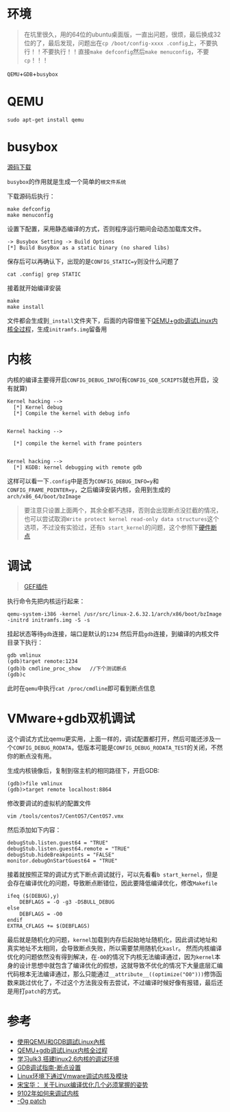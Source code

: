 # 环境
> 在坑里很久，用的64位的ubuntu桌面版，一直出问题，很烦，最后换成32位的了，最后发现，问题出在`cp /boot/config-xxxx .config`上，不要执行！！不要执行！！直接`make defconfig`然后`make menuconfig`，不要`cp`！！！


`QEMU`+`GDB`+`busybox`


# QEMU
```
sudo apt-get install qemu
```
# busybox
[源码下载](https://busybox.net/downloads/)


`busybox`的作用就是生成一个简单的`根文件系统`


下载源码后执行：
```
make defconfig
make menuconfig
```
设置下配置，采用静态编译的方式，否则程序运行期间会动态加载库文件。
```
-> Busybox Setting -> Build Options
[*] Build BusyBox as a static binary (no shared libs)
```
保存后可以再确认下，出现的是`CONFIG_STATIC=y`则没什么问题了
```
cat .config| grep STATIC
```
接着就开始编译安装
```
make
make install
```
文件都会生成到`_install`文件夹下，后面的内容借鉴下[QEMU+gdb调试Linux内核全过程](https://blog.csdn.net/jasonLee_lijiaqi/article/details/80967912)，生成`initramfs.img`留备用


# 内核
内核的编译主要得开启`CONFIG_DEBUG_INFO`(有`CONFIG_GDB_SCRIPTS`就也开启，没有就算)
```
Kernel hacking -->
  [*] Kernel debug
  [*] Compile the kernel with debug info


Kernel hacking -->

  [*] compile the kernel with frame pointers


Kernel hacking -->
  [*] KGDB: kernel debugging with remote gdb
```
这样可以看一下`.config`中是否为`CONFIG_DEBUG_INFO=y`和`CONFIG_FRAME_POINTER=y`，之后编译安装内核，会用到生成的`arch/x86_64/boot/bzImage`
> 要注意只设置上面两个，其余全都不选择，否则会出现断点没拦截的情况，也可以尝试取消`Write protect kernel read-only data structures`这个选项，不过没有实验过，还有`b start_kernel`的问题，这个参照下[硬件断点](http://link.zhihu.com/?target=https%3A//bugs.launchpad.net/ubuntu/%2Bsource/qemu-kvm/%2Bbug/901944)




# 调试
> [GEF插件](https://gef.readthedocs.io/en/dev/)


执行命令先把内核运行起来：
```
qemu-system-i386 -kernel /usr/src/linux-2.6.32.1/arch/x86/boot/bzImage -initrd initramfs.img -S -s
```
挂起状态等待`gdb`连接，端口是默认的`1234`
然后开启`gdb`连接，到编译的内核文件目录下执行：
```
gdb vmlinux
(gdb)target remote:1234
(gdb)b cmdline_proc_show   //下个测试断点
(gdb)c
```
此时在`qemu`中执行`cat /proc/cmdline`即可看到断点信息


# VMware+gdb双机调试
这个调试方式比qemu更实用，上面一样的，调试配置都打开，然后可能还涉及一个`CONFIG_DEBUG_RODATA`，低版本可能是`CONFIG_DEBUG_RODATA_TEST`的关闭，不然你的断点没有用。


生成内核镜像后，复制到宿主机的相同路径下，开启GDB:
```
(gdb)>file vmlinux
(gdb)>target remote localhost:8864
```
修改要调试的虚拟机的配置文件
```
vim /tools/centos7/CentOS7/CentOS7.vmx
```
然后添加如下内容：
```
debugStub.listen.guest64 = "TRUE"
debugStub.listen.guest64.remote = "TRUE"
debugStub.hideBreakpoints = "FALSE"
monitor.debugOnStartGuest64 = "TRUE"
```
接着就按照正常的调试方式下断点调试就行，可以先看看`b start_kernel`，但是会存在编译优化的问题，导致断点断错位，因此要降低编译优化，修改`Makefile`
```
ifeq ($(DEBUG),y)
    DEBFLAGS = -O -g3 -DSBULL_DEBUG
else
    DEBFLAGS = -O0
endif
EXTRA_CFLAGS += $(DEBFLAGS)
```
最后就是随机化的问题，`kernel`加载到内存后起始地址随机化，因此调试地址和真实地址不太相同，会导致断点失败，所以需要禁用随机化`kaslr`。
然而内核编译优化的问题依然没有得到解决，在`-O0`的情况下内核无法编译通过，因为`kernel`本身的设计思想中就包含了编译优化的假想，这就导致不优化的情况下大量底层汇编代码根本无法编译通过，那么只能通过`__attribute__((optimize("O0")))`修饰函数来跳过优化了，不过这个方法我没有去尝试，不过编译时候好像有报错，最后还是用打`patch`的方式。


# 参考
* [使用QEMU和GDB調試Linux內核](https://hk.saowen.com/a/799c1e179f9d301206d4e2a9845917ab88839e21a6187cc63d2cb54d633e5684)
* [QEMU+gdb调试Linux内核全过程](https://blog.csdn.net/jasonLee_lijiaqi/article/details/80967912)
* [学习ulk3,搭建linux2.6内核的调试环境](https://zhuanlan.zhihu.com/p/35180950)
* [GDB调试指南-断点设置](https://www.yanbinghu.com/2019/02/24/44483.html)
* [Linux环境下通过Vmware调试内核及模块](https://freemandealer.github.io/2015/03/18/kernel-debugging/)
* [宋宝华： 关于Linux编译优化几个必须掌握的姿势](https://mp.weixin.qq.com/s?__biz=MzAwMDUwNDgxOA==&mid=2652665119&idx=1&sn=15ef70466e254c0d2029ad961be8d32c&chksm=810f3382b678ba943c23fd1d2d0f17cd022cce013af4e20ac148242f46e1172e0237979878d3&scene=27#wechat_redirect&cpage=17)
* [9102年如何来调试内核](https://blog.stdio.io/1086)
* [-Og patch](https://lwn.net/ml/linux-kernel/1525179614-14571-1-git-send-email-changbin.du@intel.com/)